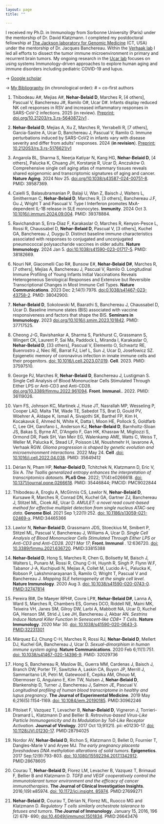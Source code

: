```yaml
---
layout: page
title: ""

---
```


I received my Ph.D. in Immunology from Sorbonne University (Paris) under the mentorship of Dr. David Klatzmann. I completed my postdoctoral fellowship at [The Jackson laboratory for Genomic Medicine] (CT, USA) under the mentorship of Dr. Jacques Banchereau. Within the [Verhaak lab] I led all efforts to dissect the tumor immune microenvironment in primary and recurrent brain tumors. 
My ongoing research in the [Ucar lab] focuses on using systems Immunology-driven approaches to explore human aging and immune disorders including pediatric COVID-19 and lupus.


-> [Google scholar]

-> [My Bibliography] (in chronological order): # = co-first authors

1. Thibodeau A#, Mejias A#, **Nehar-Belaid D**, Marches R, [4 others], Pascual V, Banchereau J#, Ramilo O#, Ucar D#. Infants display reduced NK cell responses in RSV and increased inflammatory responses in SARS-CoV-2 infections. 2025 (in review). [Preprint: doi.org/10.21203/rs.3.rs-5640872/v1] .

2.	**Nehar-Belaid D**, Mejías A, Xu Z, Marches R, Yerrabelli R, [7 others], Garcia-Sastre A, Ucar D, Banchereau J, Pascual V, Ramilo O. Immune perturbations induced by SARS-CoV2 in infants vary with disease severity and differ from adults’ responses. 2024 (**in revision**). [Preprint: 10.2120S3/rs.3.rs-5176621/v1]

3.	Angarola BL, Sharma S, Neerja Katiyar N, Kang HG, **Nehar-Belaid D**, [4 others], Palucka K, Chuang JH, Korstanje R, Ucar D, Anczukόw O. Comprehensive single cell aging atlas of mammary tissues reveals shared epigenomic and transcriptomic signatures of aging and cancer. **Nature Aging**. 2024 Nov 25. [doi.org/10.1038/s43587-024-00751-8]. PMID: 39587369. 


4. Caielli S, Balasubramanian P, Balaji U, Wan Z, Baisch J, Walters L, Smitherman C,  **Nehar-Belaid D**, Marches R, [3 others], Banchereau J.F, Gu J, Wright T and Pascual V. Type I Interferon promotes MxA-dependent IL-1B release in SLE monocytes.  **Immunity**. 2024 Oct 3. [10.1016/j.immuni.2024.09.004]. PMID: 39378884.

5. Ravichandran S, Erra-Diaz F, Karakaslar O, Marches R, Kenyon-Pesce L, Rossi R, Chaussabel D, **Nehar-Belaid D**, Pascual V, [3 others], Kuchel GA, Banchereau J, Duygu D. Distinct baseline immune characteristics associated with responses to conjugated and unconjugated pneumococcal polysaccharide vaccines in older adults. **Nature Immunology**. 2024 Jan 5. [doi:10.1038/s41590-023-01717-5]. PMID: 38182669.
   
6. Nouri N#, Giacomelli Cao R#, Bunsow E#, **Nehar-Belaid D#**, Marches R, [7 others], Mejías A, Banchereau J, Pascual V, Ramilo O. Longitudinal Immune Profiling of Young Infants Initial Vaccinations Reveals Heterogeneous Serological Responses and Extensive but Reversible Transcriptional Changes in Most Immune Cell Types. **Nature Communications**. 2023 Dec 2;14(1):7976. [doi:0.1038/s41467-023-43758-2]. PMID: 38042900.
   
7. **Nehar-Belaid D**, Sokolowski M, Baarathi S, Banchereau J, Chaussabel D, Ucar D. Baseline immune states (BIS) associated with vaccine responsiveness and factors that shape the BIS. **Seminars in Immunology**. 2023 [doi.org/10.1016/j.smim.2023.101842].  PMID: 37717525.
   
8.	Cheong J-G, Ravishankar A, Sharma S, Parkhurst C, Grassmann S, Wingert CK, Laurent P, Sai Ma, Paddock L, Miranda I, Karakaslar O, **Nehar-Belaid D**, [33 others], Pascual V, Elemento O, Schwartz RE, Buenrostro J, Niec RE, Barrat FJ, Lief L, Sun J, Ucar D, Josefowicz SZ. Epigenetic memory of coronavirus infection in innate immune cells and their progenitors. [doi: 10.1016/j.cell.2023.07.019]. **Cell**. 2023. PMID: 37597510.
   
9.	George PJ, Marches R, **Nehar-Belaid D**, Banchereau J, Lustigman S. Single Cell Analysis of Blood Mononuclear Cells Stimulated Through Either LPS or Anti-CD3 and Anti-CD28.  [doi.org/10.3389/fimmu.2022.961094]. **Front. Immunol.**. 2022. PMID: 36119026.
  
10.	Varn FS, Johnson KC, Martinek J, Huse JT, Nasrallah MP, Wesseling P, Cooper LAD, Malta TM, Wade TE, Sabedot TS, Brat D, Gould PV, Wöehrer A, Aldape K, Ismail A, Sivajothi SK, Barthel FP, Kim H, Kocakavuk E, Ahmed N, White K, Datta I, Moon HE, Pollock S, Goldfarb C, Lee GH, Garofano L, Anderson KJ, **Nehar-Belaid D**, Barnholtz-Sloan JS, Bakas S, Byrne AT, D'Angelo F, Gan HK, Khasraw M, Migliozzi S, Ormond DR, Paek SH, Van Meir EG, Walenkamp AME, Watts C, Weiss T, Weller M, Palucka K, Stead LF, Poisson LM, Noushmehr H, Iavarone A, Verhaak RGW. _Glioma progression is shaped by genetic evolution and microenvironment interactions_. 2022 May 24. **Cell** .[doi: 10.1016/j.cell.2022.04.038]. PMID: 35649412
    
11.	Dérian N, Pham HP, **Nehar-Belaid D**, Tchitchek N, Klatzmann D, Eric V, Six A. _The Tsallis generalized entropy enhances the interpretation of transcriptomics datasets_. **PLoS One**. 2022; 17(4):e0266618. [doi: 10.1371/journal.pone.0266618]. PMID: 35446844; PMCID: PMC9022844

12.	Thibodeau A, Eroglu A, McGinnis CS, Lawlor N, **Nehar-Belaid D**, Kursawe R, Marches R, Conrad DN, Kuchel GA, Gartner ZJ, Banchereau J, Stitzel ML, Cicek AE, Ucar D. _AMULET: a novel read count-based method for effective multiplet detection from single nucleus ATAC-seq data_. **Genome Biol**. 2021 Sep 1;22(1):252. [doi: 10.1186/s13059-021-02469-x]. PMID:34465366

13.	Lawlor N, **Nehar-Belaid D**, Grassmann JDS, Stoeckius M, Smibert P, Stitzel ML, Pascual V, Banchereau J, Williams A, Ucar D. _Single Cell Analysis of Blood Mononuclear Cells Stimulated Through Either LPS or Anti-CD3 and Anti-CD28. 2021 Mar 17_;  **Front. Immunol** . 12:636720. [doi: 10.3389/fimmu.2021.636720]. PMID:33815388

14.	**Nehar-Belaid D**, Hong S, Marches R, Chen G, Bolisetty M, Baisch J, Walters L, Punaro M, Rossi R, Chung C-H, Huynh R, Singh P, Flynn W.F, Tabanor J-A, Kuchipudi N, Mejias A, Collet M, Lucido A-L, Palucka K, Robson P, Lakshminarayanan S, Ramilo O, Wright T, Pascual V and Banchereau J. _Mapping SLE heterogeneity at the single cell level_. **Nature Immunology**. 2020 Aug 3. [doi: 10.1038/s41590-020-0743-0]. [PMID:32747814]

15.	Pereira BI#, De Maeyer RPH#, Covre LP#, **Nehar-Belaid D#**, Lanna A, Ward S, Marches R, Chambers ES, Gomes DCO, Riddell NE, Maini MK, Teixeira VH, Janes SM, Gilroy DW, Larbi A, Mabbott NA, Ucar D, Kuchel GA, Henson SM, Strid J, Lee JH, Banchereau J, Akbar AN. _Sestrins Induce Natural Killer Function In Senescent-like CD8+ T Cells_. **Nature Immunology**. 2020 Mar 30. [doi: 10.1038/s41590-020-0643-3]. [PMID:32231301]

16.	Márquez EJ, Chung C-H, Marches R, Rossi RJ, **Nehar-Belaid D**, Mellert DJ, Kuchel GA, Banchereau J, Ucar D. _Sexual-dimorphism in human immune system aging_. **Nature Communications**. 2020 Feb 6;11(1):751. [doi: 10.1038/s41467-020-14396-9]. PMID: 32029736

17.	Hong S, Banchereau R, Maslow BL, Guerra MM, Cardenas J, Baisch J, Branch DW, Porter TF, Sawitzke A, Laskin CA, Buyon JP, Merrill J, Sammaritano LR, Petri M, Gatewood E, Cepika AM, Ohouo M, Obermoser G, Anguiano E, Kim TW, Nulsen J, **Nehar-Belaid D**, Blankenship D, Turner J, Banchereau J, Salmon JE, Pascual V. _Longitudinal profiling of human blood transcriptome in healthy and lupus pregnancy_. **The Journal of Experimental Medicine**. 2019 May 6;216(5):1154-1169. [doi: 10.1084/jem.20190185]. PMID:30962246

18.	Pitoiset F, Vazquez T, Levacher B, **Nehar-Belaid D**, Vigneron J, Torrieri-Dramard L, Klatzmann D and Bellier B. _Retrovirus-based Virus-Like Particle Immunogenicity and its Modulation by Toll-Like Receptor Activation_. **Journal of Virology**. 2017 Oct 13;91(21). pii: e01230-17. [doi: 10.1128/JVI.01230-17]. PMID:28794025

19.	Nordor AV, **Nehar-Belaid D**, Richon S, Klatzmann D, Bellet D, Fournier T, Dangles-Marie V and Aryee MJ. _The early pregnancy placenta foreshadows DNA methylation alterations of solid tumors_. **Epigenetics**. 2017 Sep;12(9):793-803. [doi: 10.1080/15592294.2017.1342912]. PMID:28678605

20.	Courau T, **Nehar-Belaid D**, Florez LM, Levacher B, Vazquez T, Brimaud F, Bellier B and Klatzmann D. _TGFβ and VEGF cooperatively control the immunotolerant tumor environment and the efficacy of cancer immunotherapies_. **The Journal of Clinical Investigation Insights**. 2016;1(9):e85974. [doi: 10.1172/jci.insight. 85974]. PMID:27699271

21.	**Nehar-Belaid D**, Courau T, Dérian N, Florez ML, Ruocco MG and Klatzmann D. _Regulatory T cells similarly orchestrate tolerance to fetuses and tumors_. **The Journal of Immunology**. January 15, 2016, 196 (2) 678- 690; [doi:10.4049/jimmunol.1501834]. PMID:26643476

[Verhaak lab]: https://verhaaklab.com/
[The Jackson laboratory for Genomic Medicine]: https://www.jax.org/
[Ucar lab]: https://www.jax.org/research-and-faculty/research-labs/the-ucar-lab
[Google scholar]: https://scholar.google.fr/citations?user=zDjOYRUAAAAJ&hl=fr
[My Bibliography]: https://www.ncbi.nlm.nih.gov/myncbi/1Li--NSWc6YQS/bibliography/public/

[Preprint: doi.org/10.21203/rs.3.rs-5640872/v1]: https://www.researchsquare.com/article/rs-5640872/v1
[Preprint: 10.2120S3/rs.3.rs-5176621/v1]: https://www.researchsquare.com/article/rs-5176621/v1
[doi.org/10.1038/s43587-024-00751-8]: https://doi.org/10.1038/s43587-024-00751-8
[10.1016/j.immuni.2024.09.004]: https://doi.org/10.1016/j.immuni.2024.09.004
[doi:10.1038/s41590-023-01717-5]: https://www.nature.com/articles/s41590-023-01717-5
[doi:0.1038/s41467-023-43758-2]: https://www.nature.com/articles/s41467-023-43758-2
[doi.org/10.1016/j.smim.2023.101842]: https://doi.org/10.1016/j.smim.2023.101842
[doi: 10.1016/j.cell.2023.07.019]: https://pubmed.ncbi.nlm.nih.gov/37597510/
[doi.org/10.3389/fimmu.2022.961094]: https://www.frontiersin.org/articles/10.3389/fimmu.2022.961094/full
[doi: 10.1016/j.cell.2022.04.038]: https://pubmed.ncbi.nlm.nih.gov/35649412/
[doi: 10.1371/journal.pone.0266618]: https://journals.plos.org/plosone/article?id=10.1371/journal.pone.0266618
[doi: 10.1186/s13059-021-02469-x]: https://genomebiology.biomedcentral.com/articles/10.1186/s13059-021-02469-x
[doi: 10.3389/fimmu.2021.636720]: https://www.frontiersin.org/articles/10.3389/fimmu.2021.636720/full
[doi: 10.1038/s41590-020-0743-0]: https://www.nature.com/articles/s41590-020-0743-0
[PMID:32747814]: https://pubmed.ncbi.nlm.nih.gov/32747814/

[doi: 10.1038/s41590-020-0643-3]: https://www.nature.com/articles/s41590-020-0643-3
[PMID:32231301]: https://pubmed.ncbi.nlm.nih.gov/32231301/

[doi: 10.1038/s41467-020-14396-9]: https://www.nature.com/articles/s41467-020-14396-9
[doi: 10.1084/jem.20190185]: https://rupress.org/jem/article/216/5/1154/121031/Longitudinal-profiling-of-human-blood
[doi: 10.1128/JVI.01230-17]: https://journals.asm.org/doi/10.1128/JVI.01230-17
[doi: 10.1080/15592294.2017.1342912]: https://www.tandfonline.com/doi/full/10.1080/15592294.2017.1342912
[doi: 10.1172/jci.insight. 85974]: https://insight.jci.org/articles/view/85974
[doi:10.4049/jimmunol.1501834]: https://www.jimmunol.org/content/early/2015/12/06/jimmunol.1501834

